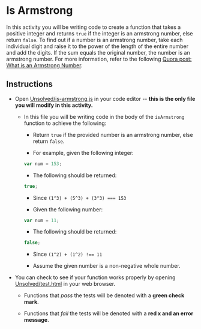 # Is Armstrong

In this activity you will be writing code to create a function that takes a positive integer and returns `true` if the integer is an armstrong number, else return `false`. To find out if a number is an armstrong number, take each individual digit and raise it to the power of the length of the entire number and add the digits. If the sum equals the original number, the number is an armstrong number. For more information, refer to the following [Quora post: What is an Armstrong Number](https://www.quora.com/What-is-an-Armstrong-number).

## Instructions

* Open [Unsolved/is-armstrong.js](Unsolved/is-armstrong.js) in your code editor -- **this is the only file you will modify in this activity.**

  * In this file you will be writing code in the body of the `isArmstrong` function to achieve the following:

    * Return `true` if the provided number is an armstrong number, else return `false`.

    * For example, given the following integer:

    ```js
    var num = 153;
    ```

    * The following should be returned:

    ```js
    true;
    ```

    * Since `(1^3) + (5^3) + (3^3) === 153`

    * Given the following number:

    ```js
    var num = 11;
    ```

    * The following should be returned:

    ```js
    false;
    ```

    * Since `(1^2) + (1^2) !== 11`

    * Assume the given number is a non-negative whole number.

* You can check to see if your function works properly by opening [Unsolved/test.html](Unsolved/test.html) in your web browser.

  * Functions that _pass_ the tests will be denoted with a **green check mark**.

  * Functions that _fail_ the tests will be denoted with a **red x and an error message**.

